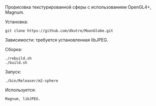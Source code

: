Прорисовка текстурированной сферы с использованием OpenGL4+, Magnum.

Установка:

    git clone https://github.com/dkutre/MoonGlobe.git

Зависимости: требуется установленная libJPEG.

Сборка:

    ./rebuild.sh
    ./build.sh


Запуск:

    ./bin/Releaser/m2-sphere

Используется:

    Magnum, libJPEG.